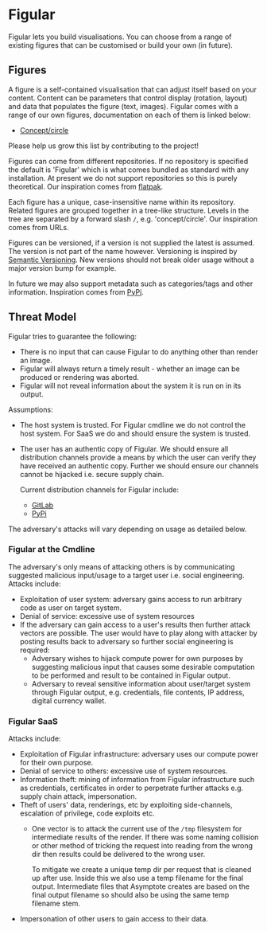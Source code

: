 <!--
SPDX-FileCopyrightText: 2021-2 Galagic Limited, et. al. <https://galagic.com>

SPDX-License-Identifier: CC-BY-SA-4.0

figular generates visualisations from flexible, reusable parts

For full copyright information see the AUTHORS file at the top-level
directory of this distribution or at
[AUTHORS](https://gitlab.com/thegalagic/figular/AUTHORS.md)

This work is licensed under the Creative Commons Attribution 4.0 International
License. You should have received a copy of the license along with this work.
If not, visit http://creativecommons.org/licenses/by/4.0/ or send a letter to
Creative Commons, PO Box 1866, Mountain View, CA 94042, USA.
-->

# Figular

Figular lets you build visualisations. You can choose from a range of
existing figures that can be customised or build your own (in future).

## Figures

A figure is a self-contained visualisation that can adjust itself based on your
content. Content can be parameters that control display (rotation, layout) and
data that populates the figure (text, images). Figular comes with a range of our
own figures, documentation on each of them is linked below:

* [Concept/circle](figures/concept/circle.md)

Please help us grow this list by contributing to the project!

Figures can come from different repositories. If no repository is specified the
default is 'Figular' which is what comes bundled as standard with any
installation. At present we do not support repositories so this is purely
theoretical. Our inspiration comes from [flatpak](https://flatpak.org/).

Each figure has a unique, case-insensitive name within its repository. Related
figures are grouped together in a tree-like structure. Levels in the tree are
separated by a forward slash `/`, e.g.  'concept/circle'. Our inspiration comes
from URLs.

Figures can be versioned, if a version is not supplied the latest is assumed.
The version is not part of the name however. Versioning is inspired by [Semantic
Versioning](https://semver.org/). New versions should not break older usage
without a major version bump for example.

In future we may also support metadata such as categories/tags and other
information. Inspiration comes from [PyPi](pypi.org/).

## Threat Model

Figular tries to guarantee the following:

* There is no input that can cause Figular to do anything other than render an
  image.
* Figular will always return a timely result - whether an image can be produced
  or rendering was aborted.
* Figular will not reveal information about the system it is run on in its
  output.

Assumptions:

* The host system is trusted. For Figular cmdline we do not control the host
  system. For SaaS we do and should ensure the system is trusted.

* The user has an authentic copy of Figular. We should ensure all distribution
  channels provide a means by which the user can verify they have received an
  authentic copy. Further we should ensure our channels cannot be hijacked i.e.
  secure supply chain.

  Current distribution channels for Figular include:

  * [GitLab](gitlab.com/)
  * [PyPi](https://pypi.org/)

The adversary's attacks will vary depending on usage as detailed below.

### Figular at the Cmdline

The adversary's only means of attacking others is by communicating suggested
malicious input/usage to a target user i.e. social engineering. Attacks include:

* Exploitation of user system: adversary gains access to run arbitrary code as
  user on target system.
* Denial of service: excessive use of system resources
* If the adversary can gain access to a user's results then further attack
  vectors are possible. The user would have to play along with attacker by
  posting results back to adversary so further social engineering is required:
  * Adversary wishes to hijack compute power for own purposes by suggesting
    malicious input that causes some desirable computation to be performed and
    result to be contained in Figular output.
  * Adversary to reveal sensitive information about user/target system through
    Figular output, e.g. credentials, file contents, IP address, digital
    currency wallet.

### Figular SaaS

Attacks include:

* Exploitation of Figular infrastructure: adversary uses our compute power for
  their own purpose.
* Denial of service to others: excessive use of system resources.
* Information theft: mining of information from Figular infrastructure such as
  credentials, certificates in order to perpetrate further attacks e.g.
  supply chain attack, impersonation.
* Theft of users' data, renderings, etc by exploiting side-channels,
  escalation of privilege, code exploits etc.
  * One vector is to attack the current use of the `/tmp` filesystem for
    intermediate results of the render. If there was some naming collision or other
    method of tricking the request into reading from the wrong dir then
    results could be delivered to the wrong user.

    To mitigate we create a unique temp dir per request that is cleaned up after
    use. Inside this we also use a temp filename for the final output.
    Intermediate files that Asymptote creates are based on the final output
    filename so should also be using the same temp filename stem.
* Impersonation of other users to gain access to their data.
